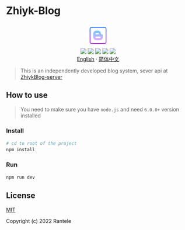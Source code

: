 # Zhiyk-Blog

<p align='center'>
  <img src="./public/logo1.png"><br/>
  <a href='https://vuejs.org/' target='_blank'><img src="https://img.shields.io/badge/vue-v3.2.37-brightgreen?style=flat&logo=Vue.js"></a>
  <a href='https://vitejs.dev/' target='_blank'><img src="https://img.shields.io/badge/vite-v3.1.0-brightgreen?style=flat&logo=Vite"></a>
  <a href='https://www.typescriptlang.org/' target='_blank'><img src="https://img.shields.io/badge/typescript-v4.6.4-brightgreen?style=flat&logo=typescript"></a>
  <a href='https://nodejs.org/' target='_blank'><img src="https://img.shields.io/badge/node-v16.16.0-brightgreen?style=flat&logo=Nodedotjs"></a>
  <a href='https://www.npmjs.com/' target='_blank'><img src="https://img.shields.io/badge/npm-v8.12.1-brightgreen?style=flat&logo=npm"></a>
  <br/>
  <a href='https://github.com/Rantele/ZhiykBlog/blob/main/README.md' target='_blank'>English</a>
  ·
  <a href='https://github.com/Rantele/ZhiykBlog/blob/main/README-cn.md' target='_blank'>简体中文</a>
</p>

> This is an independently developed blog system, sever api at [ZhiykBlog-server]()

## How to use

> You need to make sure you have `node.js` and need `6.0.0+` version installed

### Install

```sh
# cd to root of the project
npm install
```

### Run

```sh
npm run dev
```

## License

[MIT](https://opensource.org/licenses/MIT)

Copyright (c) 2022 Rantele
